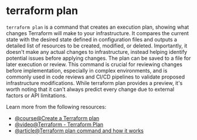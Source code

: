 # terraform plan

`terraform plan` is a command that creates an execution plan, showing what changes Terraform will make to your infrastructure. It compares the current state with the desired state defined in configuration files and outputs a detailed list of resources to be created, modified, or deleted. Importantly, it doesn't make any actual changes to infrastructure, instead helping identify potential issues before applying changes. The plan can be saved to a file for later execution or review. This command is crucial for reviewing changes before implementation, especially in complex environments, and is commonly used in code reviews and CI/CD pipelines to validate proposed infrastructure modifications. While terraform plan provides a preview, it's worth noting that it can't always predict every change due to external factors or API limitations.

Learn more from the following resources:

- [@course@Create a Terraform plan](https://developer.hashicorp.com/terraform/tutorials/cli/plan)
- [@video@Terraform - Terraform Plan](https://www.youtube.com/watch?v=9v08h-Oaelo)
- [@article@Terraform plan command and how it works](https://spacelift.io/blog/terraform-plan)